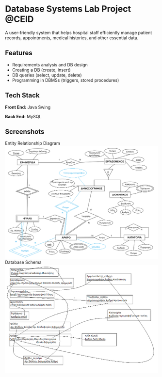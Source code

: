 
# Database Systems Lab Project @CEID

A user-friendly system that helps hospital staff efficiently manage patient records, appointments, medical histories, and other essential data.




## Features

- Requirements analysis and DB design
- Creating a DB (create, insert)
- DB queries (select, update, delete)
- Programming in DBMSs (triggers, stored procedures)

## Tech Stack

**Front End:** Java Swing

**Back End:** MySQL



## Screenshots
Entity Relationship Diagram
![ER](https://github.com/manosmin/ceid-dblab/blob/master/screenshots/er.png)
Database Schema
![Schema](https://github.com/manosmin/ceid-dblab/blob/master/screenshots/schema.png)

